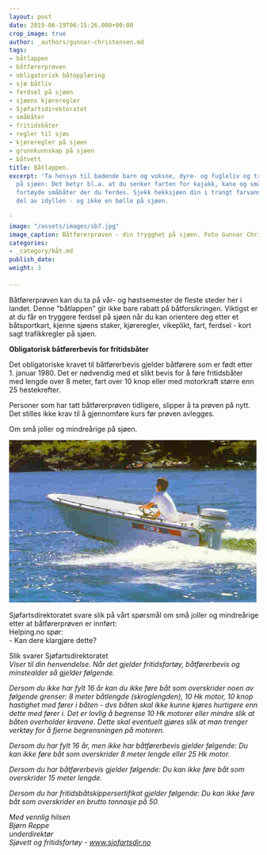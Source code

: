 ```yaml
---
layout: post
date: 2019-06-19T06:15:26.000+00:00
crop_image: true
author: _authors/gunnar-christensen.md
tags:
- båtlappen
- båtførerprøven
- obligatorisk båtopplæring
- sjø båtliv
- ferdsel på sjøen
- sjøens kjøreregler
- Sjøfartsdirektoratet
- småbåter
- fritidsbåter
- regler til sjøs
- kjøreregler på sjøen
- grunnkunnskap på sjøen
- båtvett
title: Båtlappen.
excerpt: 'Ta hensyn til badende barn og voksne, dyre- og fugleliv og trivsel for alle
  på sjøen: Det betyr bl.a. at du senker farten for kajakk, kano og småbåter samt
  fortøyde småbåter der du ferdes. Sjekk hekksjøen din i trangt farvann så er du en
  del av idyllen - og ikke en bølle på sjøen.

'
image: "/assets/images/sb7.jpg"
image_caption: Båtførerprøven - din trygghet på sjøen. Foto Gunnar Christensen
categories:
- _category/båt.md
publish_date: 
weight: 3

---
```

Båtførerprøven kan du ta på vår- og høstsemester de fleste steder her i landet. Denne "båtlappen" gir ikke bare rabatt på båtforsikringen. Viktigst er at du får en tryggere ferdsel på sjøen når du kan orientere deg etter et båtsportkart, kjenne sjøens staker, kjøreregler, vikeplikt, fart, ferdsel - kort sagt trafikkregler på sjøen.

**Obligatorisk båtførerbevis for fritidsbåter**

Det obligatoriske kravet til båtførerbevis gjelder båtførere som er født etter 1. januar 1980. Det er nødvendig med et slikt bevis for å føre fritidsbåter med lengde over 8 meter, fart over 10 knop eller med motorkraft større enn 25 hestekrefter.

Personer som har tatt båtførerprøven tidligere, slipper å ta prøven på nytt. Det stilles ikke krav til å gjennomføre kurs før prøven avlegges.

Om små joller og mindreårige på sjøen.

![](/assets/images/fun3.jpg)

Sjøfartsdirektoratet svare slik på vårt spørsmål om små joller og mindreårige  
etter at båtførerprøven er innført:  
Helping.no spør:  
\- Kan dere klargjøre dette?

Slik svarer Sjøfartsdirektoratet  
_Viser til din henvendelse. Når det gjelder fritidsfartøy, båtførerbevis og minstealder så gjelder følgende._

_Dersom du ikke har fylt 16 år kan du ikke føre båt som overskrider noen av følgende grenser: 8 meter båtlengde (skroglengden), 10 Hk motor, 10 knop hastighet med fører i båten - dvs båten skal ikke kunne kjøres hurtigere enn dette med fører i. Det er lovlig å begrense 10 Hk motorer eller mindre slik at båten overholder kravene. Dette skal eventuelt gjøres slik at man trenger verktøy for å fjerne begrensningen på motoren._

_Dersom du har fylt 16 år, men ikke har båtførerbevis gjelder følgende: Du kan ikke føre båt som overskrider 8 meter lengde eller 25 Hk motor._

_Dersom du har båtførerbevis gjelder følgende: Du kan ikke føre båt som overskrider 15 meter lengde._

_Dersom du har fritidsbåtskippersertifikat gjelder følgende: Du kan ikke føre båt som overskrider en brutto tonnasje på 50._

_Med vennlig hilsen_  
_Bjørn Reppe_  
_underdirektør_  
_Sjøvett og fritidsfartøy - www.sjofartsdir.no_